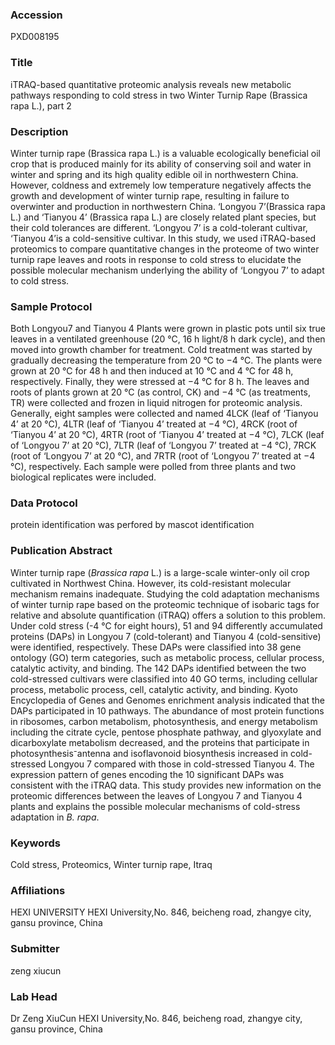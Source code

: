 ### Accession
PXD008195

### Title
iTRAQ-based quantitative proteomic analysis reveals new metabolic pathways responding to cold stress in two Winter Turnip Rape (Brassica rapa L.), part 2

### Description
Winter turnip rape (Brassica rapa L.) is a valuable ecologically beneficial oil crop that is produced mainly for its ability of conserving soil and water in winter and spring and its high quality edible oil in northwestern China. However, coldness and extremely low temperature negatively affects the growth and development of winter turnip rape, resulting in failure to overwinter and production in northwestern China. ‘Longyou 7’(Brassica rapa L.) and  ‘Tianyou 4’ (Brassica rapa L.) are closely related plant species, but their cold tolerances are different. ‘Longyou 7’ is a cold-tolerant cultivar, ‘Tianyou 4’is a cold-sensitive cultivar. In this study, we used iTRAQ-based proteomics to compare quantitative changes in the proteome of  two winter turnip rape leaves and roots in response to cold stress to elucidate the possible molecular mechanism underlying the ability of ‘Longyou 7’ to adapt to cold stress.

### Sample Protocol
Both Longyou7 and Tianyou 4 Plants were grown in plastic pots until six true leaves in a ventilated greenhouse (20 °C, 16 h light/8 h dark cycle), and then moved into growth chamber  for treatment. Cold treatment was started by gradually decreasing the temperature from 20 °C to −4 °C. The plants were grown at 20 °C for 48 h and then induced at 10 °C and 4 °C for 48 h, respectively. Finally, they were stressed at −4 °C for 8 h. The leaves and roots of plants grown at 20 °C (as control, CK) and −4 °C (as treatments, TR) were collected and frozen in liquid nitrogen for proteomic analysis. Generally, eight samples were collected and named 4LCK (leaf of ‘Tianyou 4’ at 20 °C), 4LTR (leaf of ‘Tianyou 4’ treated at −4 °C), 4RCK (root of ‘Tianyou 4’ at 20 °C), 4RTR (root of ‘Tianyou 4’ treated at −4 °C), 7LCK (leaf of ‘Longyou 7’ at 20 °C), 7LTR (leaf of ‘Longyou 7’ treated at −4 °C), 7RCK (root of ‘Longyou 7’ at 20 °C), and 7RTR (root of ‘Longyou 7’ treated at −4 °C), respectively. Each sample were polled from three plants and two biological replicates were included.

### Data Protocol
protein identification was perfored by mascot identification

### Publication Abstract
Winter turnip rape (<i>Brassica rapa</i> L.) is a large-scale winter-only oil crop cultivated in Northwest China. However, its cold-resistant molecular mechanism remains inadequate. Studying the cold adaptation mechanisms of winter turnip rape based on the proteomic technique of isobaric tags for relative and absolute quantification (iTRAQ) offers a solution to this problem. Under cold stress (-4 &#xb0;C for eight hours), 51 and 94 differently accumulated proteins (DAPs) in Longyou 7 (cold-tolerant) and Tianyou 4 (cold-sensitive) were identified, respectively. These DAPs were classified into 38 gene ontology (GO) term categories, such as metabolic process, cellular process, catalytic activity, and binding. The 142 DAPs identified between the two cold-stressed cultivars were classified into 40 GO terms, including cellular process, metabolic process, cell, catalytic activity, and binding. Kyoto Encyclopedia of Genes and Genomes enrichment analysis indicated that the DAPs participated in 10 pathways. The abundance of most protein functions in ribosomes, carbon metabolism, photosynthesis, and energy metabolism including the citrate cycle, pentose phosphate pathway, and glyoxylate and dicarboxylate metabolism decreased, and the proteins that participate in photosynthesis&#x207b;antenna and isoflavonoid biosynthesis increased in cold-stressed Longyou 7 compared with those in cold-stressed Tianyou 4. The expression pattern of genes encoding the 10 significant DAPs was consistent with the iTRAQ data. This study provides new information on the proteomic differences between the leaves of Longyou 7 and Tianyou 4 plants and explains the possible molecular mechanisms of cold-stress adaptation in <i>B. rapa</i>.

### Keywords
Cold stress, Proteomics, Winter turnip rape, Itraq

### Affiliations
HEXI UNIVERSITY
HEXI University,No. 846, beicheng road, zhangye city, gansu province, China

### Submitter
zeng xiucun

### Lab Head
Dr Zeng XiuCun
HEXI University,No. 846, beicheng road, zhangye city, gansu province, China


